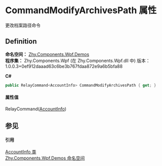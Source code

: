 # CommandModifyArchivesPath 属性


更改档案路径命令



## Definition
**命名空间：** <a href="N_Zhy_Components_Wpf_Demos.md">Zhy.Components.Wpf.Demos</a>  
**程序集：** Zhy.Components.Wpf (在 Zhy.Components.Wpf.dll 中) 版本：1.0.0.3+0ef912daaad63c6be3b767fdaa872e9a6b5bfa88

**C#**
``` C#
public RelayCommand<AccountInfo> CommandModifyArchivesPath { get; }
```



#### 属性值
RelayCommand(<a href="T_Zhy_Components_Wpf_Demos_AccountInfo.md">AccountInfo</a>)

## 参见


#### 引用
<a href="T_Zhy_Components_Wpf_Demos_AccountInfo.md">AccountInfo 类</a>  
<a href="N_Zhy_Components_Wpf_Demos.md">Zhy.Components.Wpf.Demos 命名空间</a>  
